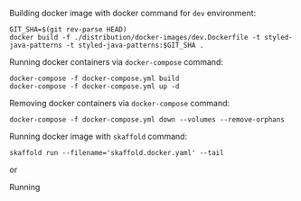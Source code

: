 Building docker image with docker command for `dev` environment:

```shell
GIT_SHA=$(git rev-parse HEAD)
docker build -f ./distribution/docker-images/dev.Dockerfile -t styled-java-patterns -t styled-java-patterns:$GIT_SHA .
```

Running docker containers via `docker-compose` command:

```shell
docker-compose -f docker-compose.yml build
docker-compose -f docker-compose.yml up -d
```

Removing docker containers via `docker-compose` command:

```shell
docker-compose -f docker-compose.yml down --volumes --remove-orphans
```

Running docker image with `skaffold` command:

```shell
skaffold run --filename='skaffold.docker.yaml' --tail
```

or

Running ***<template>*** = \[`docker` | `helm` | `kustomize` | `kubectl`] deployment with `skaffold` command in development
mode:

```shell
skaffold dev --filename='skaffold.<template>.yaml' --timestamps=false --update-check=true --interactive=true
```

Shutting down ***<template>*** deployment with `skaffold` command:

```shell
skaffold delete --filename='skaffold.<template>.yaml'
```

Running k8s cluster with `tilt` command by acquiring k8s deployment configuration:

```shell
tilt up
```

Shutting down k8s cluster with `tilt` command with provisioned resources removal:

```shell
tilt down --delete-namespaces
```
